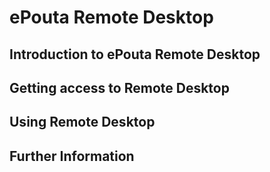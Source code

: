 <h1>ePouta Remote Desktop</h1>

<h2>Introduction to ePouta Remote Desktop</h2>


<h2>Getting access to Remote Desktop</h2>


<h2>Using Remote Desktop</h2>


<h2>Further Information</h2>
